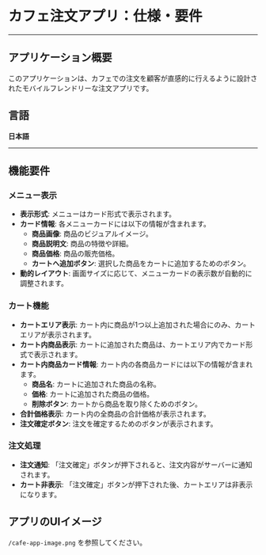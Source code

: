 # カフェ注文アプリ：仕様・要件

---

## アプリケーション概要

このアプリケーションは、カフェでの注文を顧客が直感的に行えるように設計されたモバイルフレンドリーな注文アプリです。

## 言語

**日本語**

---

## 機能要件

### メニュー表示

* **表示形式**: メニューはカード形式で表示されます。
* **カード情報**: 各メニューカードには以下の情報が含まれます。
    * **商品画像**: 商品のビジュアルイメージ。
    * **商品説明文**: 商品の特徴や詳細。
    * **商品価格**: 商品の販売価格。
    * **カートへ追加ボタン**: 選択した商品をカートに追加するためのボタン。
* **動的レイアウト**: 画面サイズに応じて、メニューカードの表示数が自動的に調整されます。

### カート機能

* **カートエリア表示**: カート内に商品が1つ以上追加された場合にのみ、カートエリアが表示されます。
* **カート内商品表示**: カートに追加された商品は、カートエリア内でカード形式で表示されます。
* **カート内商品カード情報**: カート内の各商品カードには以下の情報が含まれます。
    * **商品名**: カートに追加された商品の名称。
    * **価格**: カートに追加された商品の価格。
    * **削除ボタン**: カートから商品を取り除くためのボタン。
* **合計価格表示**: カート内の全商品の合計価格が表示されます。
* **注文確定ボタン**: 注文を確定するためのボタンが表示されます。

### 注文処理

* **注文通知**: 「注文確定」ボタンが押下されると、注文内容がサーバーに通知されます。
* **カート非表示**: 「注文確定」ボタンが押下された後、カートエリアは非表示になります。

## アプリのUIイメージ
`/cafe-app-image.png` を参照してください。
